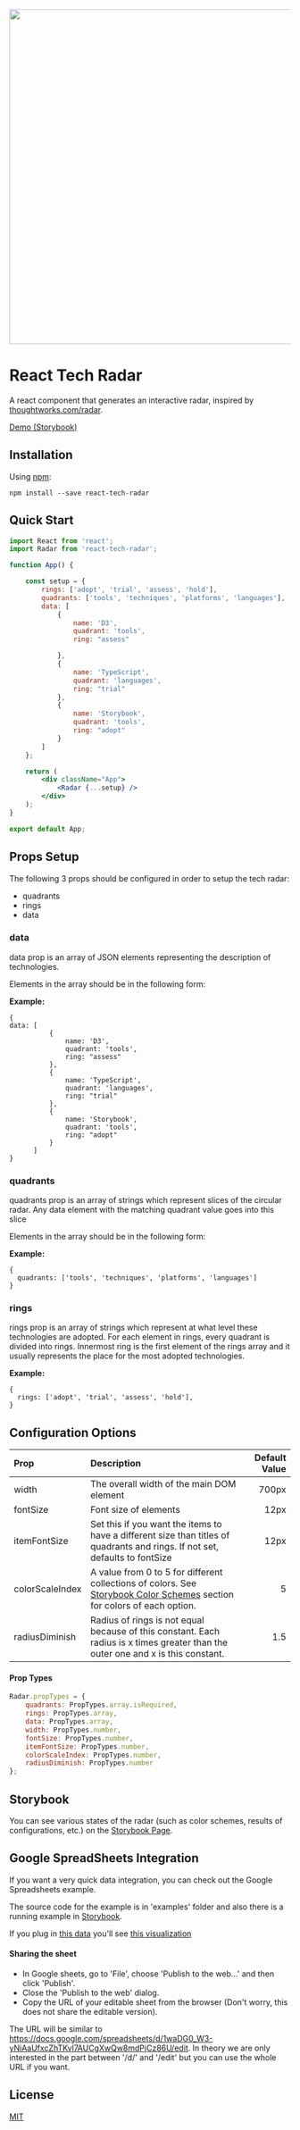 
<img width="600px" src="https://raw.githubusercontent.com/omerg/react-tech-radar/master/screenshots/Screenshot_1.png">

# React Tech Radar

A react component that generates an interactive radar, inspired by [thoughtworks.com/radar](http://thoughtworks.com/radar).

[Demo (Storybook)](https://react-tech-radar.netlify.com/?path=/story/basics--with-data-from-google-spreadsheet)

## Installation

Using [npm](https://www.npmjs.com/):

    npm install --save react-tech-radar

## Quick Start

```jsx
import React from 'react';
import Radar from 'react-tech-radar';

function App() {

    const setup = {
        rings: ['adopt', 'trial', 'assess', 'hold'],
        quadrants: ['tools', 'techniques', 'platforms', 'languages'],
        data: [
            {
                name: 'D3',
                quadrant: 'tools',
                ring: "assess"

            },
            {
                name: 'TypeScript',
                quadrant: 'languages',
                ring: "trial"
            },
            {
                name: 'Storybook',
                quadrant: 'tools',
                ring: "adopt"
            }
        ]
    };

    return (
        <div className="App">
            <Radar {...setup} />
        </div>
    );
}

export default App;
```

## Props Setup

The following 3 props should be configured in order to setup the tech radar:

 - quadrants
 - rings
 - data

### data

data prop is an array of JSON elements representing the description of technologies.

Elements in the array should be in the following form:

__Example:__
```json5
{
data: [
          {
              name: 'D3',
              quadrant: 'tools',
              ring: "assess"
          },
          {
              name: 'TypeScript',
              quadrant: 'languages',
              ring: "trial"
          },
          {
              name: 'Storybook',
              quadrant: 'tools',
              ring: "adopt"
          }
      ]
}
```

### quadrants

quadrants prop is an array of strings which represent slices of the circular radar. 
Any data element with the matching quadrant value goes into this slice

Elements in the array should be in the following form:

__Example:__
```json5
{
  quadrants: ['tools', 'techniques', 'platforms', 'languages']
}
```

### rings

rings prop is an array of strings which represent at what level these technologies are adopted.
For each element in rings, every quadrant is divided into rings. Innermost ring is the first element of the rings array and 
it usually represents the place for the most adopted technologies.

__Example:__
```json5
{
  rings: ['adopt', 'trial', 'assess', 'hold'],
}
```

## Configuration Options

| Prop         | Description    | Default Value |
| :---         |     :---      |          ---: |
| width     | The overall width of the main DOM element       | 700px      |
| fontSize     | Font size of elements       | 12px      |
| itemFontSize     | Set this if you want the items to have a different size than titles of quadrants and rings. If not set, defaults to fontSize       | 12px      |
| colorScaleIndex     | A value from 0 to 5 for different collections of colors. See [Storybook Color Schemes](https://react-tech-radar.netlify.com/?path=/story/color-schemes--with-1) section for colors of each option.      |5      |
| radiusDiminish     | Radius of rings is not equal because of this constant. Each radius is x times greater than the outer one and x is this constant.      | 1.5      |

#### Prop Types

```jsx
Radar.propTypes = {
    quadrants: PropTypes.array.isRequired,
    rings: PropTypes.array,
    data: PropTypes.array,
    width: PropTypes.number,
    fontSize: PropTypes.number,
    itemFontSize: PropTypes.number,
    colorScaleIndex: PropTypes.number,
    radiusDiminish: PropTypes.number
};
```

## Storybook

You can see various states of the radar (such as color schemes, results of configurations, etc.) on the [Storybook Page](https://react-tech-radar.netlify.com).

## Google SpreadSheets Integration

If you want a very quick data integration, you can check out the Google Spreadsheets example.

The source code for the example is in 'examples' folder and also there is a running example in [Storybook](https://react-tech-radar.netlify.com).

If you plug in [this data](https://docs.google.com/spreadsheets/d/1XkfUX8auztSkMoHwBEraDjHZgx7NEH59OyUZH-0IQGw/edit) you'll see [this visualization](https://react-tech-radar.netlify.com/?path=/story/basics--with-data-from-google-spreadsheet)

#### Sharing the sheet

 - In Google sheets, go to 'File', choose 'Publish to the web...' and then click 'Publish'.
 - Close the 'Publish to the web' dialog.
 - Copy the URL of your editable sheet from the browser (Don't worry, this does not share the editable version).

The URL will be similar to https://docs.google.com/spreadsheets/d/1waDG0_W3-yNiAaUfxcZhTKvl7AUCgXwQw8mdPjCz86U/edit. In theory we are only interested in the part between '/d/' and '/edit' but you can use the whole URL if you want.
## License

[MIT](./LICENSE)
